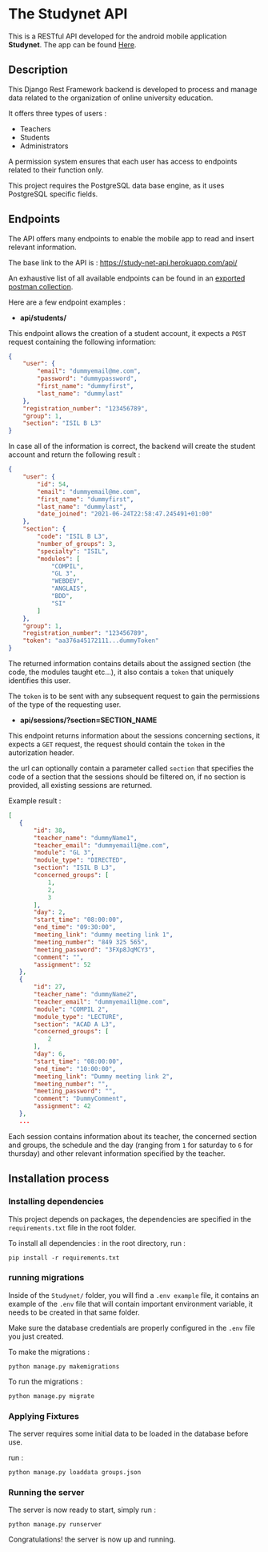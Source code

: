 # The Studynet API
This is a RESTful API developed for the android mobile application **Studynet**. The app can be found [Here](https://github.com/itsAbdou/Studynet "Studynet app").
## Description
This Django Rest Framework backend is developed to process and manage data related to the organization of online university education.

It offers three types of users :
* Teachers
* Students
* Administrators

A permission system ensures that each user has access to endpoints related to their function only.

This project requires the PostgreSQL data base engine, as it uses PostgreSQL specific fields.
## Endpoints
The API offers many endpoints to enable the mobile app to read and insert relevant information.

The base link to the API is : https://study-net-api.herokuapp.com/api/

An exhaustive list of all available endpoints can be found in an [exported postman collection](https://github.com/AlphaSh0w/StudyNet_API/blob/Develop/StudyNet.postman_collection.json).

Here are a few endpoint examples :

* **api/students/**

This endpoint allows the creation of a student account, it expects a `POST` request containing the following information:
```JSON
{
    "user": {
        "email": "dummyemail@me.com",
        "password": "dummypassword",
        "first_name": "dummyfirst",
        "last_name": "dummylast"
    },
    "registration_number": "123456789",
    "group": 1,
    "section": "ISIL B L3"
}
```
In case all of the information is correct, the backend will create the student account and return the following result :
```JSON
{
    "user": {
        "id": 54,
        "email": "dummyemail@me.com",
        "first_name": "dummyfirst",
        "last_name": "dummylast",
        "date_joined": "2021-06-24T22:58:47.245491+01:00"
    },
    "section": {
        "code": "ISIL B L3",
        "number_of_groups": 3,
        "specialty": "ISIL",
        "modules": [
            "COMPIL",
            "GL 3",
            "WEBDEV",
            "ANGLAIS",
            "BDD",
            "SI"
        ]
    },
    "group": 1,
    "registration_number": "123456789",
    "token": "aa376a45172111...dummyToken"
}
```
The returned information contains details about the assigned section (the code, the modules taught etc...), it also contais a `token` that uniquely identifies this user.

The `token` is to be sent with any subsequent request to gain the permissions of the type of the requesting user.

* **api/sessions/?section=SECTION_NAME**

This endpoint returns information about the sessions concerning sections, it expects a `GET` request, the request should contain the `token` in the autorization header.

the url can optionally contain a parameter called `section` that specifies the code of a section that the sessions should be filtered on, if no section is provided, all existing sessions are returned.

 Example result :
 ```JSON
 [
    {
        "id": 38,
        "teacher_name": "dummyName1",
        "teacher_email": "dummyemail1@me.com",
        "module": "GL 3",
        "module_type": "DIRECTED",
        "section": "ISIL B L3",
        "concerned_groups": [
            1,
            2,
            3
        ],
        "day": 2,
        "start_time": "08:00:00",
        "end_time": "09:30:00",
        "meeting_link": "dummy meeting link 1",
        "meeting_number": "849 325 565",
        "meeting_password": "3FXp8JqMCY3",
        "comment": "",
        "assignment": 52
    },
    {
        "id": 27,
        "teacher_name": "dummyName2",
        "teacher_email": "dummyemail1@me.com",
        "module": "COMPIL 2",
        "module_type": "LECTURE",
        "section": "ACAD A L3",
        "concerned_groups": [
            2
        ],
        "day": 6,
        "start_time": "08:00:00",
        "end_time": "10:00:00",
        "meeting_link": "Dummy meeting link 2",
        "meeting_number": "",
        "meeting_password": "",
        "comment": "DummyComment",
        "assignment": 42
    },
    ...
 ```
 Each session contains information about its teacher, the concerned section and groups, the schedule and the day (ranging from `1` for saturday to `6` for thursday) and other relevant information specified by the teacher.

## Installation process
### Installing dependencies
This project depends on packages, the dependencies are specified in the `requirements.txt` file in the root folder.

To install all dependencies : in the root directory,  run :
```
pip install -r requirements.txt
```
### running migrations
Inside of the `Studynet/` folder, you will find a `.env example` file, it contains an example of the `.env` file that will contain important environment variable, it needs to be created in that same folder.

Make sure the database credentials are properly configured in the `.env` file you just created.

To make the migrations :
```
python manage.py makemigrations
```
To run the migrations :
```
python manage.py migrate
```
### Applying Fixtures
The server requires some initial data to be loaded in the database before use.

run :
```
python manage.py loaddata groups.json
```
### Running the server
The server is now ready to start, simply run :
```
python manage.py runserver
```
Congratulations! the server is now up and running.